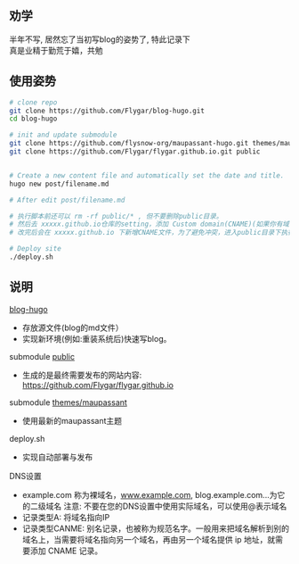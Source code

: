 ## 劝学
半年不写, 居然忘了当初写blog的姿势了, 特此记录下  
真是业精于勤荒于嬉，共勉

## 使用姿势
```sh
# clone repo
git clone https://github.com/Flygar/blog-hugo.git
cd blog-hugo

# init and update submodule
git clone https://github.com/flysnow-org/maupassant-hugo.git themes/maupassant
git clone https://github.com/Flygar/flygar.github.io.git public


# Create a new content file and automatically set the date and title.
hugo new post/filename.md

# After edit post/filename.md

# 执行脚本前还可以 rm -rf public/* , 但不要删除public目录。
# 然后去 xxxxx.github.io仓库的setting，添加 Custom domain(CNAME)(如果你有域名的话,例如www.flygar.org)。
# 改完后会在 xxxxx.github.io 下新增CNAME文件，为了避免冲突，进入public目录下执行 git pull

# Deploy site
./deploy.sh
```

## 说明
[blog-hugo](https://github.com/Flygar/blog-hugo)
- 存放源文件(blog的md文件）
- 实现新环境(例如:重装系统后)快速写blog。

submodule [public](https://github.com/Flygar/flygar.github.io)
- 生成的是最终需要发布的网站内容: https://github.com/Flygar/flygar.github.io 

submodule [themes/maupassant](https://github.com/flysnow-org/maupassant-hugo)
- 使用最新的maupassant主题

deploy.sh
- 实现自动部署与发布

DNS设置
- example.com 称为裸域名，www.example.com, blog.example.com...为它的二级域名
注意: 不要在您的DNS设置中使用实际域名，可以使用@表示域名
- 记录类型A: 将域名指向IP
- 记录类型CANME: 别名记录，也被称为规范名字。一般用来把域名解析到别的域名上，当需要将域名指向另一个域名，再由另一个域名提供 ip 地址，就需要添加 CNAME 记录。